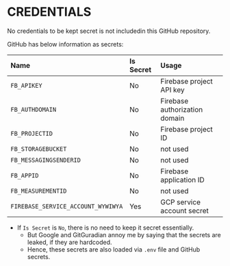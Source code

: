 # CREDENTIALS

No credentials to be kept secret is not includedin this GitHub repository.

GitHub has below information as secrets:

| Name | Is Secret | Usage |
|:---|:---|:---|
| `FB_APIKEY` | No | Firebase project API key |
| `FB_AUTHDOMAIN` | No | Firebase authorization domain  |
| `FB_PROJECTID` |  No | Firebase project ID  |
| `FB_STORAGEBUCKET` | No | not used |
| `FB_MESSAGINGSENDERID` | No | not used |
| `FB_APPID` | No | Firebase application ID |
| `FB_MEASUREMENTID` | No | not used |
| `FIREBASE_SERVICE_ACCOUNT_WYWIWYA` | Yes | GCP service account secret |

- If `Is Secret` is `No`, there is no need to keep it secret essentially.
  - But Google and GitGuradian annoy me by saying that the secrets are leaked, if they are hardcoded.
  - Hence, these secrets are also loaded via `.env` file and GitHub secrets.
